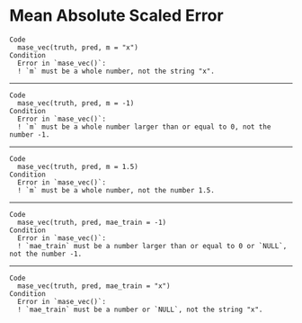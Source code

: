 # Mean Absolute Scaled Error

    Code
      mase_vec(truth, pred, m = "x")
    Condition
      Error in `mase_vec()`:
      ! `m` must be a whole number, not the string "x".

---

    Code
      mase_vec(truth, pred, m = -1)
    Condition
      Error in `mase_vec()`:
      ! `m` must be a whole number larger than or equal to 0, not the number -1.

---

    Code
      mase_vec(truth, pred, m = 1.5)
    Condition
      Error in `mase_vec()`:
      ! `m` must be a whole number, not the number 1.5.

---

    Code
      mase_vec(truth, pred, mae_train = -1)
    Condition
      Error in `mase_vec()`:
      ! `mae_train` must be a number larger than or equal to 0 or `NULL`, not the number -1.

---

    Code
      mase_vec(truth, pred, mae_train = "x")
    Condition
      Error in `mase_vec()`:
      ! `mae_train` must be a number or `NULL`, not the string "x".


